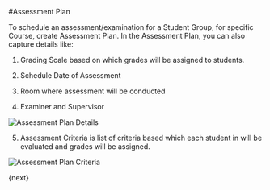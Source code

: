 <!-- add-breadcrumbs -->
#Assessment Plan

To schedule an assessment/examination for a Student Group, for specific Course, create Assessment Plan. In the Assessment Plan, you can also capture details like:

1. Grading Scale based on which grades will be assigned to students.

2. Schedule Date of Assessment

3. Room where assessment will be conducted

4. Examiner and Supervisor

<img class="screenshot" alt="Assessment Plan Details" src="/docs/assets/img/education/assessment/assessment-plan-details.png">

5. Assessment Criteria is list of criteria based which each student in will be evaluated and grades will be assigned.

<img class="screenshot" alt="Assessment Plan Criteria" src="/docs/assets/img/education/assessment/assessment-plan-criteria.png">

{next}
